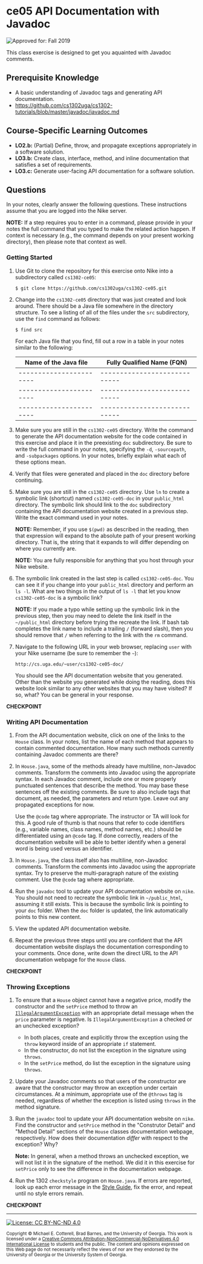 # ce05 API Documentation with Javadoc

<!--![Approved for: Spring 2020](https://img.shields.io/badge/Approved%20for-Spring%202020-blue)-->
![Approved for: Fall 2019](https://img.shields.io/badge/Approved%20for-Fall%202019-brightgreen)

This class exercise is designed to get you aquainted with Javadoc comments.

## Prerequisite Knowledge

* A basic understanding of Javadoc tags and generating API documentation.
* https://github.com/cs1302uga/cs1302-tutorials/blob/master/javadoc/javadoc.md

## Course-Specific Learning Outcomes

* **LO2.b:** (Partial) Define, throw, and propagate exceptions appropriately in a software solution.
* **LO3.b:** Create class, interface, method, and inline documentation that satisfies a 
set of requirements.
* **LO3.c:** Generate user-facing API documentation for a software solution.

## Questions

In your notes, clearly answer the following questions. These instructions assume that you are 
logged into the Nike server. 

**NOTE:** If a step requires you to enter in a command, please provide in your notes the full 
command that you typed to make the related action happen. If context is necessary (e.g., the 
command depends on your present working directory), then please note that context as well.

### Getting Started

1. Use Git to clone the repository for this exercise onto Nike into a subdirectory called `cs1302-ce05`:

   ```
   $ git clone https://github.com/cs1302uga/cs1302-ce05.git
   ```

1. Change into the `cs1302-ce05` directory that was just created and look around. There should be
   a Java file somewhere in the directory structure. To see a listing of all of the 
   files under the `src` subdirectory, use the `find` command as follows:
   
   ```
   $ find src
   ```
   
   For each Java file that you find, fill out a row in a table in your notes similar to the following:
   
   | Name of the Java file | Fully Qualified Name (FQN) |
   |-----------------------|----------------------------|
   |-----------------------|----------------------------|
   |-----------------------|----------------------------|
   |-----------------------|----------------------------|

1. Make sure you are still in the `cs1302-ce05` directory. Write the command to generate 
   the API documentation website for the code contained in this exercise and place it in the 
   preexisting `doc` subdirectory. Be sure to write the full command in your notes, specifying 
   the `-d`, `-sourcepath`, and `-subpackages` options.
   In your notes, briefly explain what each of these options mean.

1. Verify that files were generated and placed in the `doc` directory before continuing.

1. Make sure you are still in the `cs1302-ce05` directory.
   Use `ln` to create a symbolic link (shortcut) named `cs1302-ce05-doc` in your `public_html` 
   directory. The symbolic link should link to the `doc` subdirectory containing the API documentation 
   website created in a previous step. Write the exact command used in your notes.
   
   **NOTE:** Remember, if you use `$(pwd)` as described in the reading, then that expression
   will expand to the absolute path of your present working directory. That is, the string
   that it expands to will differ depending on where you currently are. 
   
   **NOTE:** You are fully responsible for anything that you host through your Nike website.
   
1. The symbolic link created in the last step is called `cs1302-ce05-doc`. You can see it if you
   change into your `public_html` directory and perform an `ls -l`. What are two things in
   the output of `ls -l` that let you know `cs1302-ce05-doc` is a symbolic link?
   
   **NOTE:** If you made a typo while setting up the symbolic link in the previous step, then 
   you may need to delete the link itself in the `~/public_html` directory before trying 
   the recreate the link. If bash tab completes the link name to include a trailing
   `/` (forward slash), then you should remove that `/` when referring to the link with
   the `rm` command.

1. Navigate to the following URL in your web browser, replacing `user` with your Nike
   username (be sure to remember the `~`):

   ```
   http://cs.uga.edu/~user/cs1302-ce05-doc/
   ```

   You should see the API documentation website that you generated. Other than the website
   you generated while doing the reading, does this website look similar to any other 
   websites that you may have visited? If so, what? You can be general in your response. 

**CHECKPOINT**
    
### Writing API Documentation

1. From the API documentation website, click on one of the links to the `House` class. In your notes, list
   the name of each method that appears to contain commented documentation. How many 
   such methods currently containing Javadoc comments are there?
   
1. In `House.java`, some of the methods already have multiline, non-Javadoc comments.  Transform the 
   comments into Javadoc using the appropriate syntax. In each Javadoc comment, include one or more 
   properly punctuated sentences that describe the method. You may base these sentences off the existing
   comments. Be sure to also include tags that document, as needed, the parameters and return type. 
   Leave out any propagated exceptions for now. 
   
   Use the `@code` tag where appropriate. The instructor or TA will look for this. A good rule of thumb
   is that nouns that refer to code identifiers (e.g., variable names, class names, method names, etc.)
   should be differentiated using an `@code` tag. If done correctly, readers of the documentation
   website will be able to better identify when a general word is being used versus an
   identifier. 
   
1. In `House.java`, the class itself also has multiline, non-Javadoc comments.  Transform the comments 
   into Javadoc using the appropriate syntax. Try to preserve the multi-paragraph nature of the existing
   comment. Use the `@code` tag where appropriate.
   
1. Run the `javadoc` tool to update your API documentation website on `nike`. You should not need
   to recreate the symbolic link in `~/public_html`, assuming it still exists. This is because the
   symbolic link is pointing to your `doc` folder. When the `doc` folder is updated, the link automatically
   points to this new content.

1. View the updated API documentation website.  
   
1. Repeat the previous three steps until you are confident that the API documentation website
   displays the documentation corresponding to your comments. Once done, write down the direct 
   URL to the API documentation webpage for the `House` class.
   
**CHECKPOINT**

### Throwing Exceptions

1. To ensure that a `House` object cannot have a negative price, modify the constructor and the
   `setPrice` method to throw an 
   [`IllegalArgumentException`](https://docs.oracle.com/javase/8/docs/api/java/lang/IllegalArgumentException.html) 
   with an appropriate detail message when the `price` parameter is negative. Is `IllegalArgumentException`
   a checked or an unchecked exception?
   
   * In both places, create and explicitly throw the exception using the `throw` keyword inside of
     an appropriate `if` statement.
   * In the constructor, do not list the exception in the signature using `throws`.
   * In the `setPrice` method, do list the exception in the signature using `throws`.
   
1. Update your Javadoc comments so that users of the constructor are aware that the constructor may
   throw an exception under certain circumstances. At a minimum, appropriate use of the `@throws` tag
   is needed, regardless of whether the exception is listed using `throws` in the method signature.

1. Run the `javadoc` tool to update your API documentation website on `nike`. Find the constructor and
   `setPrice` method in the "Construtor Detail" and "Method Detail" sections of the `House`
   classes documentation webpage, respectively. How does their documentation _differ_ with respect
   to the exception? Why?
   
   **Note:** In general, when a method throws an unchecked exception, we will not list it in the signature
   of the method. We did it in this exercise for `setPrice` only to see the difference in the documentation
   webpage.

1. Run the 1302 `checkstyle` program on `House.java`. If errors are reported, look up each error message 
   in the [Style Guide](https://github.com/cs1302uga/cs1302-styleguide), fix the error, and repeat until 
   no style errors remain.
   
**CHECKPOINT**
    
<hr/>

[![License: CC BY-NC-ND 4.0](https://img.shields.io/badge/License-CC%20BY--NC--ND%204.0-lightgrey.svg)](http://creativecommons.org/licenses/by-nc-nd/4.0/)

<small>
Copyright &copy; Michael E. Cotterell, Brad Barnes, and the University of Georgia.
This work is licensed under a <a rel="license" href="http://creativecommons.org/licenses/by-nc-nd/4.0/">Creative Commons Attribution-NonCommercial-NoDerivatives 4.0 International License</a> to students and the public.
The content and opinions expressed on this Web page do not necessarily reflect the views of nor are they endorsed by the University of Georgia or the University System of Georgia.
</small>
